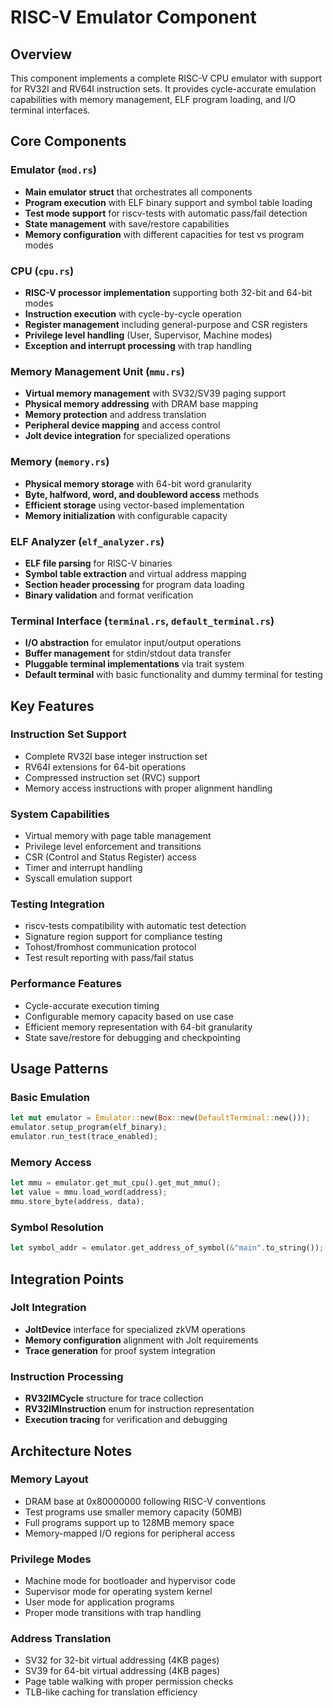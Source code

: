 # RISC-V Emulator Component

## Overview
This component implements a complete RISC-V CPU emulator with support for RV32I and RV64I instruction sets. It provides cycle-accurate emulation capabilities with memory management, ELF program loading, and I/O terminal interfaces.

## Core Components

### Emulator (`mod.rs`)
- **Main emulator struct** that orchestrates all components
- **Program execution** with ELF binary support and symbol table loading
- **Test mode support** for riscv-tests with automatic pass/fail detection
- **State management** with save/restore capabilities
- **Memory configuration** with different capacities for test vs program modes

### CPU (`cpu.rs`) 
- **RISC-V processor implementation** supporting both 32-bit and 64-bit modes
- **Instruction execution** with cycle-by-cycle operation
- **Register management** including general-purpose and CSR registers
- **Privilege level handling** (User, Supervisor, Machine modes)
- **Exception and interrupt processing** with trap handling

### Memory Management Unit (`mmu.rs`)
- **Virtual memory management** with SV32/SV39 paging support
- **Physical memory addressing** with DRAM base mapping
- **Memory protection** and address translation
- **Peripheral device mapping** and access control
- **Jolt device integration** for specialized operations

### Memory (`memory.rs`)
- **Physical memory storage** with 64-bit word granularity
- **Byte, halfword, word, and doubleword access** methods
- **Efficient storage** using vector-based implementation
- **Memory initialization** with configurable capacity

### ELF Analyzer (`elf_analyzer.rs`)
- **ELF file parsing** for RISC-V binaries
- **Symbol table extraction** and virtual address mapping
- **Section header processing** for program data loading
- **Binary validation** and format verification

### Terminal Interface (`terminal.rs`, `default_terminal.rs`)
- **I/O abstraction** for emulator input/output operations
- **Buffer management** for stdin/stdout data transfer
- **Pluggable terminal implementations** via trait system
- **Default terminal** with basic functionality and dummy terminal for testing

## Key Features

### Instruction Set Support
- Complete RV32I base integer instruction set
- RV64I extensions for 64-bit operations
- Compressed instruction set (RVC) support
- Memory access instructions with proper alignment handling

### System Capabilities
- Virtual memory with page table management
- Privilege level enforcement and transitions
- CSR (Control and Status Register) access
- Timer and interrupt handling
- Syscall emulation support

### Testing Integration
- riscv-tests compatibility with automatic test detection
- Signature region support for compliance testing
- Tohost/fromhost communication protocol
- Test result reporting with pass/fail status

### Performance Features
- Cycle-accurate execution timing
- Configurable memory capacity based on use case
- Efficient memory representation with 64-bit granularity
- State save/restore for debugging and checkpointing

## Usage Patterns

### Basic Emulation
```rust
let mut emulator = Emulator::new(Box::new(DefaultTerminal::new()));
emulator.setup_program(elf_binary);
emulator.run_test(trace_enabled);
```

### Memory Access
```rust
let mmu = emulator.get_mut_cpu().get_mut_mmu();
let value = mmu.load_word(address);
mmu.store_byte(address, data);
```

### Symbol Resolution
```rust
let symbol_addr = emulator.get_address_of_symbol(&"main".to_string());
```

## Integration Points

### Jolt Integration
- **JoltDevice** interface for specialized zkVM operations
- **Memory configuration** alignment with Jolt requirements
- **Trace generation** for proof system integration

### Instruction Processing
- **RV32IMCycle** structure for trace collection
- **RV32IMInstruction** enum for instruction representation
- **Execution tracing** for verification and debugging

## Architecture Notes

### Memory Layout
- DRAM base at 0x80000000 following RISC-V conventions
- Test programs use smaller memory capacity (50MB)
- Full programs support up to 128MB memory space
- Memory-mapped I/O regions for peripheral access

### Privilege Modes
- Machine mode for bootloader and hypervisor code
- Supervisor mode for operating system kernel
- User mode for application programs
- Proper mode transitions with trap handling

### Address Translation
- SV32 for 32-bit virtual addressing (4KB pages)
- SV39 for 64-bit virtual addressing (4KB pages)
- Page table walking with proper permission checks
- TLB-like caching for translation efficiency
